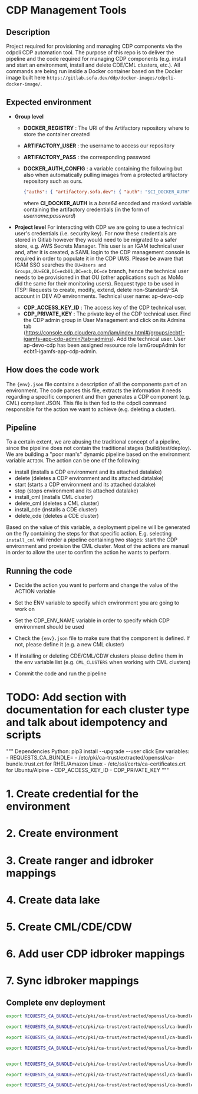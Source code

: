 # CDP Management Tools

## Description

Project required for provisioning and managing CDP components via the cdpcli CDP automation tool. The purpose of this repo is to deliver the pipeline and the code required for managing CDP components (e.g. install and start an environment, install and delete CDE/CML clusters, etc.).
All commands are being run inside a Docker container based on the Docker image built here `https://gitlab.sofa.dev/ddp/docker-images/cdpcli-docker-image/`.

## Expected environment

* **Group level**
  * **DOCKER_REGISTRY** : The URI of the Artifactory repository where to store the container created
  * **ARTIFACTORY_USER** : the username to access our repository
  * **ARTIFACTORY_PASS** : the corresponding password
  * **DOCKER_AUTH_CONFIG** : a variable containing the following but also when automatically pulling images from a protected artifactory repository such as ours.

    ```json
    {"auths": { "artifactory.sofa.dev": { "auth": "$CI_DOCKER_AUTH" }}}
    ```  

    where **CI_DOCKER_AUTH** is a *base64* encoded and masked variable containing the artifactory credentials (in the form of *username:password*)

* **Project level**
  For interacting with CDP we are going to use a technical user's credentials (i.e. security key). For now these credentials are stored in Gitlab however they would need to be migrated to a safer store, e.g. AWS Secrets Manager. This user is an IGAM technical user and, after it is created, a SAML login to the CDP management console is required in order to populate it in the CDP UMS. Please be aware that IGAM SSO searches the `OU=Users and Groups,OU=ECB,DC=ecb01,DC=ecb,DC=de` branch, hence the technical user needs to be provisioned in that OU (other applications such as MoMo did the same for their monitoring users).
  Request type to be used in ITSP: Requests to create, modify, extend, delete non-Standard/-SA account in DEV AD environments.
  Technical user name: ap-devo-cdp

  * **CDP_ACCESS_KEY_ID** : The access key of the CDP technical user.
  * **CDP_PRIVATE_KEY** : The private key of the CDP technical user.
Find the CDP admin group in User Management and click on its Admins tab (https://console.cdp.cloudera.com/iam/index.html#/groups/ecbt1-igamfs-app-cdp-admin?tab=admins). Add the technical user.
User ap-devo-cdp has been assigned resource role IamGroupAdmin for ecbt1-igamfs-app-cdp-admin.
## How does the code work

The `{env}.json` file contains a description of all the components part of an environment. The code parses this file, extracts the information it needs regarding a specific component and then generates a CDP component (e.g. CML) compliant JSON. This file is then fed to the cdpcli command responsible for the action we want to achieve (e.g. deleting a cluster).

## Pipeline

To a certain extent, we are abusing the traditional concept of a pipeline, since the pipeline does not contain the traditional stages (build/test/deploy). We are building a "poor man's" dynamic pipeline based on the environment variable `ACTION`. The action can be one of the following:

* install (installs a CDP environment and its attached datalake)
* delete (deletes a CDP environment and its attached datalake)
* start (starts a CDP environment and its attached datalake)
* stop (stops environment and its attached datalake)
* install_cml (installs CML cluster)
* delete_cml (deletes a CML cluster)
* install_cde (installs a CDE cluster)
* delete_cde (deletes a CDE cluster)

Based on the value of this variable, a deployment pipeline will be generated on the fly containing the steps for that specific action. E.g. selecting `install_cml` will render a pipeline containing two stages: start the CDP environment and provision the CML cluster.
Most of the actions are manual in order to allow the user to confirm the action he wants to perform. 

## Running the code

* Decide the action you want to perform and change the value of the ACTION variable

* Set the ENV variable to specify which environment you are going to work on

* Set the CDP_ENV_NAME variable in order to specify which CDP environment should be used

* Check the `{env}.json` file to make sure that the component is defined. If not, please define it (e.g. a new CML cluster)

* If installing or deleting CDE/CML/CDW clusters please define them in the env variable list (e.g. `CML_CLUSTERS` when working with CML clusters)

* Commit the code and run the pipeline

# TODO: Add section with documentation for each cluster type and talk about idempotency and scripts


""" Dependencies
Python: pip3 install --upgrade --user click
Env variables: 
    - REQUESTS_CA_BUNDLE=
        - /etc/pki/ca-trust/extracted/openssl/ca-bundle.trust.crt for RHEL/Amazon Linux
        - /etc/ssl/certs/ca-certificates.crt for Ubuntu/Alpine
    - CDP_ACCESS_KEY_ID
    - CDP_PRIVATE_KEY
"""

# 1. Create credential for the environment
# 2. Create environment
# 3. Create ranger and idbroker mappings
# 4. Create data lake
# 5. Create CML/CDE/CDW
# 6. Add user CDP idbroker mappings
# 7. Sync idbroker mappings


## Complete env deployment

```bash 
export REQUESTS_CA_BUNDLE=/etc/pki/ca-trust/extracted/openssl/ca-bundle.trust.crt && git pull && python3 scripts/cred_mgmt.py --no-dryrun --action create-cred --env lab --cdp-env-name devo-lab01 --json-skel cred_create.json

export REQUESTS_CA_BUNDLE=/etc/pki/ca-trust/extracted/openssl/ca-bundle.trust.crt && git pull && python3 scripts/env_mgmt.py --no-dryrun --env lab --cdp-env-name devo-lab01 --action install-env --json-skel create_env.json

export REQUESTS_CA_BUNDLE=/etc/pki/ca-trust/extracted/openssl/ca-bundle.trust.crt && git pull && python3 scripts/idbroker_map.py  --no-dryrun --env lab --cdp-env-name devo-lab01 --json-skel create_idbroker_mapping.json

export REQUESTS_CA_BUNDLE=/etc/pki/ca-trust/extracted/openssl/ca-bundle.trust.crt && git pull && python3 scripts/cdl_mgmt.py --no-dryrun --action install-cdl --env lab --cdp-env-name devo-lab01 --json-skel create_dlake.json


export REQUESTS_CA_BUNDLE=/etc/pki/ca-trust/extracted/openssl/ca-bundle.trust.crt && git pull && python3 scripts/idbroker_sync.py --no-dryrun --env lab --cdp-env-name devo-lab01 --json-skel sync_idbroker_mapping.json

export REQUESTS_CA_BUNDLE=/etc/pki/ca-trust/extracted/openssl/ca-bundle.trust.crt && git pull && python3 cde_mgmt.py --no-dryrun --action install-cde --env lab --cdp-env-name devo-lab01 --cde-cluster-name devo-lab01 --json-skel create_cde.json

export REQUESTS_CA_BUNDLE=/etc/pki/ca-trust/extracted/openssl/ca-bundle.trust.crt && git pull && python3 scripts/vc_cde_mgmt.py --no-dryrun --action install-vc-cde --env lab --cdp-env-name devo-lab01 --cde-cluster-name devo-lab01-cde01 --vc-cde-cluster-name devo-lab01-cde01-vc01 --json-skel create_vc_cde.json

```
